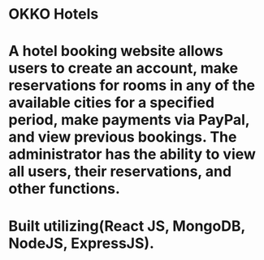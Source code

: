 # OKKO Hotels
# A hotel booking website allows users to create an account, make reservations for rooms in any of the available cities for a specified period, make payments via PayPal, and view previous bookings. The administrator has the ability to view all users, their reservations, and other functions.
# Built utilizing(React JS, MongoDB, NodeJS, ExpressJS).
